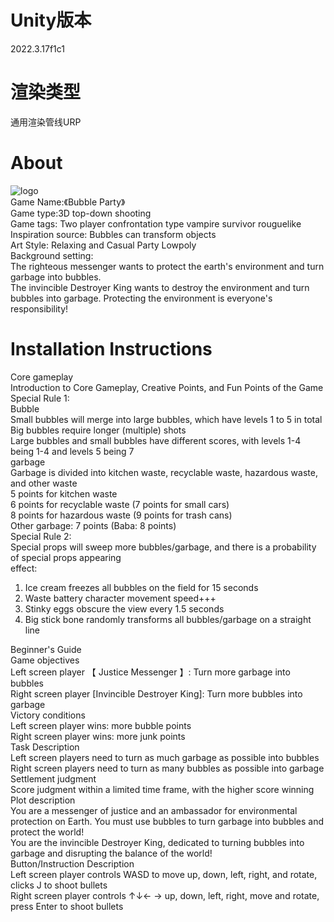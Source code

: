 # Unity版本
2022.3.17f1c1
# 渲染类型
通用渲染管线URP
# About

![logo](https://github.com/user-attachments/assets/23723518-44bf-40fb-8b72-b147ea9b6cdf)  
Game Name:《Bubble Party》  
Game type:3D top-down shooting  
Game tags: Two player confrontation type vampire survivor rouguelike  
Inspiration source: Bubbles can transform objects  
Art Style: Relaxing and Casual Party Lowpoly  
Background setting:  
The righteous messenger wants to protect the earth's environment and turn garbage into bubbles.  
The invincible Destroyer King wants to destroy the environment and turn bubbles into garbage. Protecting the environment is everyone's responsibility!  
# Installation Instructions
Core gameplay  
Introduction to Core Gameplay, Creative Points, and Fun Points of the Game  
Special Rule 1:  
Bubble  
Small bubbles will merge into large bubbles, which have levels 1 to 5 in total  
Big bubbles require longer (multiple) shots  
Large bubbles and small bubbles have different scores, with levels 1-4 being 1-4 and levels 5 being 7  
garbage  
Garbage is divided into kitchen waste, recyclable waste, hazardous waste, and other waste  
5 points for kitchen waste  
6 points for recyclable waste (7 points for small cars)  
8 points for hazardous waste (9 points for trash cans)  
Other garbage: 7 points (Baba: 8 points)  
Special Rule 2:  
Special props will sweep more bubbles/garbage, and there is a probability of special props appearing  
effect:  
1. Ice cream freezes all bubbles on the field for 15 seconds  
2. Waste battery character movement speed+++  
3. Stinky eggs obscure the view every 1.5 seconds  
4. Big stick bone randomly transforms all bubbles/garbage on a straight line  
  
Beginner's Guide  
Game objectives  
Left screen player 【 Justice Messenger 】: Turn more garbage into bubbles  
Right screen player [Invincible Destroyer King]: Turn more bubbles into garbage  
Victory conditions  
Left screen player wins: more bubble points  
Right screen player wins: more junk points  
Task Description  
Left screen players need to turn as much garbage as possible into bubbles  
Right screen players need to turn as many bubbles as possible into garbage  
Settlement judgment  
Score judgment within a limited time frame, with the higher score winning  
Plot description  
You are a messenger of justice and an ambassador for environmental protection on Earth. You must use bubbles to turn garbage into bubbles and protect the world!  
You are the invincible Destroyer King, dedicated to turning bubbles into garbage and disrupting the balance of the world!  
Button/Instruction Description  
Left screen player controls WASD to move up, down, left, right, and rotate, clicks J to shoot bullets  
Right screen player controls ↑↓← → up, down, left, right, move and rotate, press Enter to shoot bullets  
